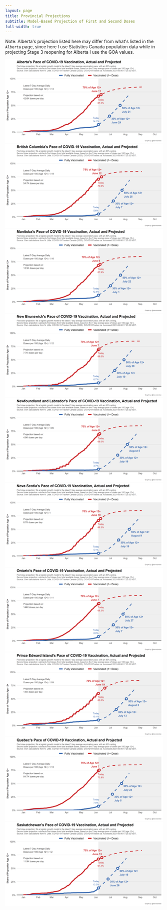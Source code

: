 ```yaml
---
layout: page
title: Provincial Projections
subtitle: Model-Based Projection of First and Second Doses
full-width: true
---
```


Note: Alberta's projection listed here may differ from what's listed in the `Alberta` page, since here I use Statistics Canada population data while in projecting Stage 3 reopening for Alberta I use the GOA values.


<span style='display:block;text-align:center'>![](Plots/ProjectionsProv/pace_prov_projection_AB.png)![](Plots/ProjectionsProv/pace_prov_projection_BC.png)![](Plots/ProjectionsProv/pace_prov_projection_MB.png)![](Plots/ProjectionsProv/pace_prov_projection_NB.png)![](Plots/ProjectionsProv/pace_prov_projection_NL.png)![](Plots/ProjectionsProv/pace_prov_projection_NS.png)![](Plots/ProjectionsProv/pace_prov_projection_ON.png)![](Plots/ProjectionsProv/pace_prov_projection_PE.png)![](Plots/ProjectionsProv/pace_prov_projection_QC.png)![](Plots/ProjectionsProv/pace_prov_projection_SK.png)</span>
